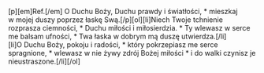 [p][em]Ref.[/em] O Duchu Boży, Duchu prawdy i światłości, * mieszkaj w mojej duszy poprzez łaskę Swą.[/p][ol][li]Niech Twoje tchnienie rozprasza ciemności, * Duchu miłości i miłosierdzia. * Ty wlewasz w serce me balsam ufności, * Twa łaska w dobrym mą duszę utwierdza.[/li][li]O Duchu Boży, pokoju i radości, * który pokrzepiasz me serce spragnione, * wlewasz w nie żywy zdrój Bożej miłości * i do walki czynisz je nieustraszone.[/li][/ol]